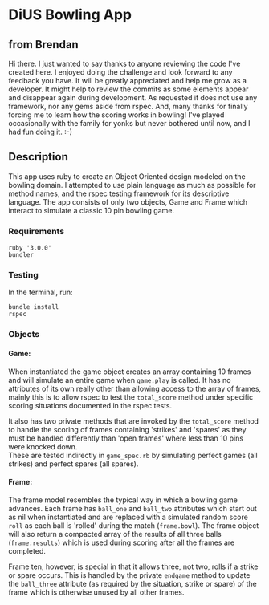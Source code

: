 # DiUS Bowling App

## from Brendan
Hi there.  I just wanted to say thanks to anyone reviewing the code I've created here. I enjoyed doing the challenge and
look forward to any feedback you have. It will be greatly appreciated and help me grow as a developer. It might help to
review the commits as some elements appear and disappear again during development. As requested it does not use any
framework, nor any gems aside from rspec. And, many thanks for finally forcing me to learn how the scoring works in
bowling! I've played occasionally with the family for yonks but never bothered until now, and I had fun doing it. :-)


## Description
This app uses ruby to create an Object Oriented design modeled on the bowling domain. I attempted to use plain language
as much as possible for method names, and the rspec testing framework for its descriptive language. The app consists of
only two objects, Game and Frame which interact to simulate a classic 10 pin bowling game.

### Requirements
```
ruby '3.0.0'
bundler
```

### Testing
In the terminal, run:
```
bundle install
rspec
```

### Objects

#### Game:
When instantiated the game object creates an array containing 10 frames and will simulate an entire game when
`game.play` is called.  It has no attributes of its own really other than allowing access to the array of frames,
mainly this is to allow rspec to test the `total_score` method under specific scoring situations documented in
the rspec tests.

It also has two private methods that are invoked by the `total_score` method to handle the scoring of frames containing
'strikes' and 'spares' as they must be handled differently than 'open frames' where less than 10 pins were knocked down.  
These are tested indirectly in `game_spec.rb` by simulating perfect games (all strikes) and perfect spares (all spares).

#### Frame:
The frame model resembles the typical way in which a bowling game advances.  Each frame has `ball_one` and `ball_two`
attributes which start out as nil when instantiated and are replaced with a simulated random score `roll` as each ball
is 'rolled' during the match (`frame.bowl`). The frame object will also return a compacted array of the results of all 
three balls (`frame.results`) which is used during scoring after all the frames are completed.

Frame ten, however, is special in that it allows three, not two, rolls if a strike or spare occurs. This is handled
by the private `endgame` method to update the `ball_three` attribute (as required by the situation, strike or spare) 
of the frame which is otherwise unused by all other frames.
